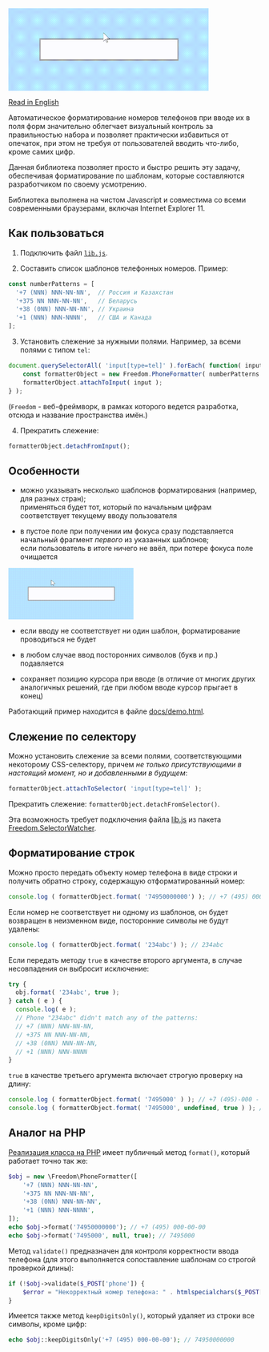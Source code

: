 <img src="https://raw.githubusercontent.com/1234ru/phone-formatter/master/docs/live.gif" width="400" align="center">

[Read in English](docs/README-EN.md)

Автоматическое форматирование номеров телефонов при вводе их в поля форм значительно 
облегчает визуальный контроль за правильностью набора и позволяет практически избавиться от опечаток, при этом не требуя от пользователей вводить что-либо, кроме самих цифр. 

Данная библиотека позволяет просто и быстро решить эту задачу, обеспечивая форматирование по шаблонам, которые составляются разработчиком по своему усмотрению.

Библиотека выполнена на чистом Javascript и совместима со всеми современными браузерами, включая Internet Explorer 11.


## Как пользоваться

1. Подключить файл [`lib.js`](lib.js).  

2. Составить список шаблонов телефонных номеров. Пример:

```javascript
const numberPatterns = [
  '+7 (NNN) NNN-NN-NN',  // Россия и Казахстан
  '+375 NN NNN-NN-NN',   // Беларусь
  '+38 (0NN) NNN-NN-NN', // Украина
  '+1 (NNN) NNN-NNNN',   // США и Канада
];
```

3. Установить слежение за нужными полями. Например, за всеми полями с типом `tel`:

```javascript
document.querySelectorAll( 'input[type=tel]' ).forEach( function( input ) {
    const formatterObject = new Freedom.PhoneFormatter( numberPatterns );
    formatterObject.attachToInput( input );
} );
```

(`Freedom` - веб-фреймворк, в рамках которого ведется разработка, отсюда и название
пространства имён.)

4. Прекратить слежение: 
   
```javascript
formatterObject.detachFromInput();
```


## Особенности

* можно указывать несколько шаблонов форматирования (например, для разных стран);  
применяться будет тот, который по начальным цифрам соответствует текущему вводу пользователя

* в пустое поле при получении им фокуса сразу подставляется начальный фрагмент *первого* из указанных шаблонов;  
  если пользователь в итоге ничего не ввёл, при потере фокуса поле 
  очищается  
<img src="https://raw.githubusercontent.com/1234ru/phone-formatter/master/docs/blank-input.gif" width="250" align="center">

* если вводу не соответствует ни один шаблон, форматирование проводиться не будет

* в любом случае ввод посторонних символов (букв и пр.) подавляется

* сохраняет позицию курсора при вводе (в отличие от многих других 
  аналогичных решений, где при любом вводе курсор прыгает в конец)

Работающий пример находится в файле [docs/demo.html](docs/demo.html).


## Слежение по селектору

Можно установить слежение за всеми полями, соответствующими некоторому CSS-селектору, 
причем *не только присутствующими в настоящий момент, но и добавленными в будущем*:

```javascript
formatterObject.attachToSelector( 'input[type=tel]' );
```

Прекратить слежение: `formatterObject.detachFromSelector()`.

Эта возможность требует подключения файла 
[lib.js](https://github.com/1234ru/selector-watcher/blob/master/lib.js)
из пакета 
[Freedom.SelectorWatcher](https://github.com/1234ru/selector-watcher).


## Форматирование строк

Можно просто передать объекту номер телефона в виде строки и получить обратно строку, 
содержащую отформатированный номер:

```javascript
console.log ( formatterObject.format( '74950000000') ); // +7 (495) 000-00-00
```

Если номер не соответствует ни одному из шаблонов, он будет возвращен в неизменном виде, 
посторонние символы не будут удалены:

```javascript
console.log ( formatterObject.format( '234abc') ); // 234abc
```

Если передать методу `true` в качестве второго аргумента, в случае несовпадения он выбросит 
исключение:

```javascript
try {
  obj.format( '234abc', true );
} catch ( e ) {
  console.log( e );
  // Phone "234abc" didn't match any of the patterns:
  // +7 (NNN) NNN-NN-NN,
  // +375 NN NNN-NN-NN,
  // +38 (0NN) NNN-NN-NN,
  // +1 (NNN) NNN-NNNN
}
```

`true` в качестве третьего аргумента включает строгую проверку на длину:

```javascript
console.log ( formatterObject.format( '7495000' ) ); // +7 (495)-000 - номер отформатирован
console.log ( formatterObject.format( '7495000', undefined, true ) ); // 7495000 - номер не отформатирован
```


## Аналог на PHP

[Реализация класса на PHP](class.php) имеет публичный метод 
`format()`, который работает точно так же:

```php
$obj = new \Freedom\PhoneFormatter([
    '+7 (NNN) NNN-NN-NN',
    '+375 NN NNN-NN-NN',
    '+38 (0NN) NNN-NN-NN',
    '+1 (NNN) NNN-NNNN',
]);
echo $obj->format('74950000000'); // +7 (495) 000-00-00
echo $obj->format('7495000', null, true); // 7495000
```

Метод `validate()` предназначен для контроля корректности ввода телефона 
(для этого выполняется сопоставление шаблонам со строгой проверкой длины):

```php
if (!$obj->validate($_POST['phone']) {
    $error = "Некорректный номер телефона: " . htmlspecialchars($_POST['phone']);
}
```

Имеется также метод `keepDigitsOnly()`, который удаляет из строки все символы, кроме цифр: 

```php
echo $obj::keepDigitsOnly('+7 (495) 000-00-00'); // 74950000000
```